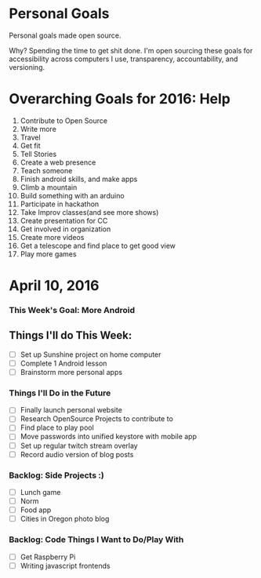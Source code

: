 Personal Goals
==============

Personal goals made open source.

Why? Spending the time to get shit done. I'm open sourcing these goals for accessibility across computers I use, transparency, accountability, and versioning.

# Overarching Goals for 2016: Help

1. Contribute to Open Source
2. Write more
3. Travel
4. Get fit
5. Tell Stories
6. Create a web presence
7. Teach someone
8. Finish android skills, and make apps
9. Climb a mountain
10. Build something with an arduino
11. Participate in hackathon
12. Take Improv classes(and see more shows)
13. Create presentation for CC
14. Get involved in organization
15. Create more videos
16. Get a telescope and find place to get good view
17. Play more games


# April 10, 2016

### This Week's Goal: More Android

## Things I'll do This Week:
- [ ] Set up Sunshine project on home computer
- [ ] Complete 1 Android lesson
- [ ] Brainstorm more personal apps

### Things I'll Do in the Future
- [ ] Finally launch personal website
- [ ] Research OpenSource Projects to contribute to
- [ ] Find place to play pool
- [ ] Move passwords into unified keystore with mobile app
- [ ] Set up regular twitch stream overlay
- [ ] Record audio version of blog posts

### Backlog: Side Projects :)
- [ ] Lunch game
- [ ] Norm
- [ ] Food app
- [ ] Cities in Oregon photo blog

### Backlog: Code Things I Want to Do/Play With
- [ ] Get Raspberry Pi
- [ ] Writing javascript frontends
